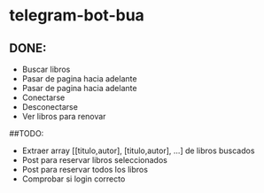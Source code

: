 # telegram-bot-bua

## DONE:

- Buscar libros
- Pasar de pagina hacia adelante
- Pasar de pagina hacia adelante
- Conectarse
- Desconectarse
- Ver libros para renovar

##TODO:

- Extraer array [[titulo,autor], [titulo,autor], …] de libros buscados
- Post para reservar libros seleccionados
- Post para reservar todos los libros
- Comprobar si login correcto
